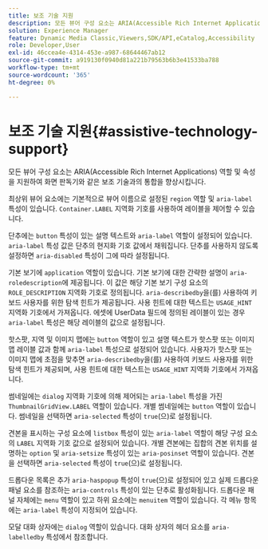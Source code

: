 ```yaml
---
title: 보조 기술 지원
description: 모든 뷰어 구성 요소는 ARIA(Accessible Rich Internet Applications) 역할 및 속성을 지원하여 화면 판독기와 같은 보조 기술과의 통합을 향상시킵니다.
solution: Experience Manager
feature: Dynamic Media Classic,Viewers,SDK/API,eCatalog,Accessibility
role: Developer,User
exl-id: 46ccea4e-4314-453e-a987-68644467ab12
source-git-commit: a919130f0940d81a221b79563b6b3e41533ba788
workflow-type: tm+mt
source-wordcount: '365'
ht-degree: 0%

---
```


# 보조 기술 지원{#assistive-technology-support}

모든 뷰어 구성 요소는 ARIA(Accessible Rich Internet Applications) 역할 및 속성을 지원하여 화면 판독기와 같은 보조 기술과의 통합을 향상시킵니다.

최상위 뷰어 요소에는 기본적으로 뷰어 이름으로 설정된 `region` 역할 및 `aria-label` 특성이 있습니다. `Container.LABEL` 지역화 기호를 사용하여 레이블을 제어할 수 있습니다.

단추에는 `button` 특성이 있는 설명 텍스트와 `aria-label` 역할이 설정되어 있습니다. `aria-label` 특성 값은 단추의 현지화 기호 값에서 채워집니다. 단추를 사용하지 않도록 설정하면 `aria-disabled` 특성이 그에 따라 설정됩니다.

기본 보기에 `application` 역할이 있습니다. 기본 보기에 대한 간략한 설명이 `aria-roledescription`에 제공됩니다. 이 값은 해당 기본 보기 구성 요소의 `ROLE_DESCRIPTION` 지역화 기호로 정의됩니다. `aria-describedby`을(를) 사용하여 키보드 사용자를 위한 탐색 힌트가 제공됩니다. 사용 힌트에 대한 텍스트는 `USAGE_HINT` 지역화 기호에서 가져옵니다. 에셋에 UserData 필드에 정의된 레이블이 있는 경우 `aria-label` 특성은 해당 레이블의 값으로 설정됩니다.

핫스팟, 지역 및 이미지 맵에는 `button` 역할이 있고 설명 텍스트가 핫스팟 또는 이미지 맵 레이블 값과 함께 `aria-label` 특성으로 설정되어 있습니다. 사용자가 핫스팟 또는 이미지 맵에 초점을 맞추면 `aria-describedby`을(를) 사용하여 키보드 사용자를 위한 탐색 힌트가 제공되며, 사용 힌트에 대한 텍스트는 `USAGE_HINT` 지역화 기호에서 가져옵니다.

썸네일에는 `dialog` 지역화 기호에 의해 제어되는 `aria-label` 특성을 가진 `ThumbnailGridView.LABEL` 역할이 있습니다. 개별 썸네일에는 `button` 역할이 있습니다. 썸네일을 선택하면 `aria-selected` 특성이 `true`(으)로 설정됩니다.

견본을 표시하는 구성 요소에 `listbox` 특성이 있는 `aria-label` 역할이 해당 구성 요소의 `LABEL` 지역화 기호 값으로 설정되어 있습니다. 개별 견본에는 집합의 견본 위치를 설명하는 `option` 및 `aria-setsize` 특성이 있는 `aria-posinset` 역할이 있습니다. 견본을 선택하면 `aria-selected` 특성이 `true`(으)로 설정됩니다.

드롭다운 목록은 추가 `aria-haspopup` 특성이 `true`(으)로 설정되어 있고 실제 드롭다운 패널 요소를 참조하는 `aria-controls` 특성이 있는 단추로 활성화됩니다. 드롭다운 패널 자체에는 `menu` 역할이 있고 하위 요소에는 `menuitem` 역할이 있습니다. 각 메뉴 항목에는 `aria-label` 특성이 지정되어 있습니다.

모달 대화 상자에는 `dialog` 역할이 있습니다. 대화 상자의 헤더 요소를 `aria-labelledby` 특성에서 참조합니다.
